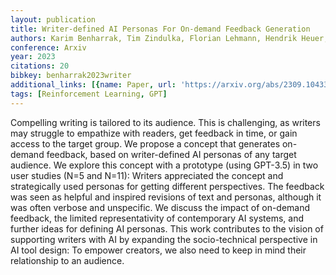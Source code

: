 ```yaml
---
layout: publication
title: Writer-defined AI Personas For On-demand Feedback Generation
authors: Karim Benharrak, Tim Zindulka, Florian Lehmann, Hendrik Heuer, Daniel Buschek
conference: Arxiv
year: 2023
citations: 20
bibkey: benharrak2023writer
additional_links: [{name: Paper, url: 'https://arxiv.org/abs/2309.10433'}]
tags: [Reinforcement Learning, GPT]
---
```

Compelling writing is tailored to its audience. This is challenging, as
writers may struggle to empathize with readers, get feedback in time, or gain
access to the target group. We propose a concept that generates on-demand
feedback, based on writer-defined AI personas of any target audience. We
explore this concept with a prototype (using GPT-3.5) in two user studies (N=5
and N=11): Writers appreciated the concept and strategically used personas for
getting different perspectives. The feedback was seen as helpful and inspired
revisions of text and personas, although it was often verbose and unspecific.
We discuss the impact of on-demand feedback, the limited representativity of
contemporary AI systems, and further ideas for defining AI personas. This work
contributes to the vision of supporting writers with AI by expanding the
socio-technical perspective in AI tool design: To empower creators, we also
need to keep in mind their relationship to an audience.